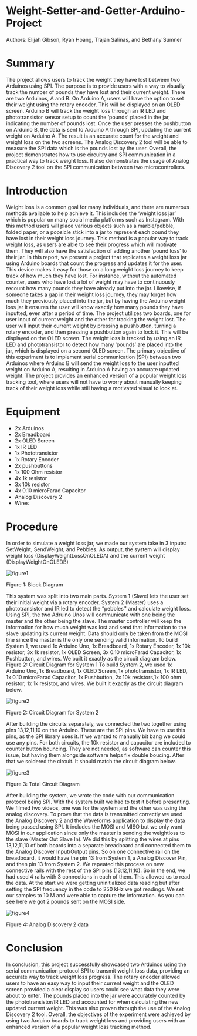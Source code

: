 # Weight-Setter-and-Getter-Arduino-Project
Authors: Elijah Gibson, Ryan Hoang, Trajan Salinas, and Bethany Sumner

# Summary 

The project allows users to track the weight they have lost between two Arduinos using
SPI. The purpose is to provide users with a way to visually track the number of pounds they have
lost and their current weight. There are two Arduinos, A and B. On Arduino A, users will have
the option to set their weight using the rotary encoder. This will be displayed on an OLED
screen. Arduino B will track the weight loss through an IR LED and phototransistor sensor setup
to count the ‘pounds’ placed in the jar, indicating the number of pounds lost. Once the user
presses the pushbutton on Arduino B, the data is sent to Arduino A through SPI, updating the
current weight on Arduino A. The result is an accurate count for the weight and weight loss on
the two screens. The Analog Discovery 2 tool will be able to measure the SPI data which is the
pounds lost by the user. Overall, the project demonstrates how to use circuitry and SPI
communication in a practical way to track weight loss. It also demonstrates the usage of Analog
Discovery 2 tool on the SPI communication between two microcontrollers.

# Introduction 

Weight loss is a common goal for many individuals, and there are numerous methods
available to help achieve it. This includes the ‘weight loss jar’ which is popular on many social
media platforms such as Instagram. With this method users will place various objects such as a
marble/pebble, folded paper, or a popsicle stick into a jar to represent each pound they have lost
in their weight loss journey. This method is a popular way to track weight loss, as users are able
to see their progress which will motivate them. They will also have the satisfaction of adding
another ‘pound loss’ to their jar. In this report, we present a project that replicates a weight loss
jar using Arduino boards that count the progress and updates it for the user. This device makes it
easy for those on a long weight loss journey to keep track of how much they have lost. For
instance, without the automated counter, users who have lost a lot of weight may have to
continuously recount how many pounds they have already put into the jar. Likewise, if someone
takes a gap in their weight loss journey, they may forget how much they previously placed into
the jar, but by having the Arduino weight loss jar it ensures the user will know exactly how many
pounds they have inputted, even after a period of time.
The project utilizes two boards, one for user input of current weight and the other for
tracking the weight lost. The user will input their current weight by pressing a pushbutton,
turning a rotary encoder, and then pressing a pushbutton again to lock it. This will be displayed
on the OLED screen. The weight loss is tracked by using an IR LED and phototransistor to
detect how many ‘pounds’ are placed into the jar, which is displayed on a second OLED screen.
The primary objective of this experiment is to implement serial communication (SPI) between
two Arduinos where Arduino B will send the weight loss to the user inputted weight on Arduino
A, resulting in Arduino A having an accurate updated weight. The project provides an enhanced
version of a popular weight loss tracking tool, where users will not have to worry about manually
keeping track of their weight loss while still having a motivated visual to look at.

# Equipment

- 2x Arduinos
- 2x Breadboard
- 2x OLED Screen
- 1x IR LED
- 1x Phototransistor
- 1x Rotary Encoder
- 2x pushbuttons
- 1x 100 Ohm resistor
- 4x 1k resistor
- 3x 10k resistor
- 4x 0.10 microFarad Capacitor
- Analog Discovery 2
- Wires

# Procedure

In order to simulate a weight loss jar, we made our system take in 3 inputs: SetWeight,
SendWeight, and Pebbles. As output, the system will display weight loss
(DisplayWeightLossOnOLEDA) and the current weight (DisplayWeightOnOLEDB)

![figure1](https://github.com/RyHoa/Weight-Setter-and-Getter-Arduino-Project/assets/129560634/a79748ac-1586-42d0-b0b0-13c3c1db5054)

Figure 1: Block Diagram

This system was split into two main parts. System 1 (Slave) lets the user set their initial
weight via a rotary encoder. System 2 (Master) uses a phototransistor and IR led to detect the
“pebbles'' and calculate weight loss. Using SPI, the two Adruino Unos will communicate with
one being the master and the other being the slave. The master controller will keep the
information for how much weight was lost and send that information to the slave updating its
current weight. Data should only be taken from the MOSI line since the master is the only one
sending valid information.
To build System 1, we used 1x Arduino Uno, 1x Breadboard, 1x Rotary Encoder, 1x 10k
resistor, 3x 1k resistor, 1x OLED Screen, 3x 0.10 microFarad Capacitor, 1x Pushbutton, and
wires. We built it exactly as the circuit diagram below.
Figure 2: Circuit Diagram for System 1
To build System 2, we used 1x Arduino Uno, 1x Breadboard, 1x OLED Screen, 1x
phototransistor, 1x IR LED, 1x 0.10 microFarad Capacitor, 1x Pushbutton, 2x 10k resistors,1x
100 ohm resistor, 1x 1k resistor, and wires. We built it exactly as the circuit diagram below.

![figure2](https://github.com/RyHoa/Weight-Setter-and-Getter-Arduino-Project/assets/129560634/b8c413c4-49a6-4b9b-8ad5-1467e88eba8d)

Figure 2: Circuit Diagram for System 2

After building the circuits separately, we connected the two together using pins 13,12,11,10 on
the Arduino. These are the SPI pins. We have to use this pins, as the SPI library uses it. If we
wanted to manually bit bang we could use any pins. For both circuits, the 10k resistor and
capacitor are included to counter button bouncing. They are not needed, as software can counter
this issue, but having them alongside software helps fix double boucing. After that we soldered
the circuit. It should match the circuit diagram below.

![figure3](https://github.com/RyHoa/Weight-Setter-and-Getter-Arduino-Project/assets/129560634/db6e117a-882e-4c12-aae7-9f4553240e5e)

Figure 3: Total Circuit Diagram

After building the system, we wrote the code with our communication protocol being SPI.
With the system built we had to test it before presenting. We filmed two videos, one was for the
system and the other was using the analog discovery. To prove that the data is transmitted
correctly we used the Analog Discovery 2 and the Waveforms application to display the data
being passed using SPI. It includes the MOSI and MISO but we only want MOSI in our
application since only the master is sending the weightloss to the slave (Master Out Slave In).
We did this by splitting the wires at pins 13,12,11,10 of both boards into a separate breadboard
and connected them to the Analog Discover Input/Output pins. So on one connective rail on the
breadboard, it would have the pin 13 from System 1, a Analog Discover Pin, and then pin 13
from System 2. We repeated this process on new connective rails with the rest of the SPI pins
(13,12,11,10). So in the end, we had used 4 rails with 3 connections in each of them. This
allowed us to read the data. At the start we were getting uninitialized data reading but after
setting the SPI frequency in the code to 250 kHz we got readings. We set our samples to 10 M
and were able to capture the information. As you can see here we got 2 pounds sent on the MOSI
side.

![figure4](https://github.com/RyHoa/Weight-Setter-and-Getter-Arduino-Project/assets/129560634/d9deb7fe-bff4-419e-aadc-4705d3a6fa73)

Figure 4: Analog Discovery 2 data

# Conclusion

In conclusion, this project successfully showcased two Arduinos using the serial
communication protocol SPI to transmit weight loss data, providing an accurate way to track
weight loss progress. The rotary encoder allowed users to have an easy way to input their current
weight and the OLED screen provided a clear display so users could see what data they were
about to enter. The pounds placed into the jar were accurately counted by the phototransistor/IR
LED and accounted for when calculating the new updated current weight. This was also proven
through the use of the Analog Discovery 2 tool. Overall, the objectives of the experiment were
achieved by using two Arduino boards to track weight loss and providing users with an enhanced
version of a popular weight loss tracking method.
